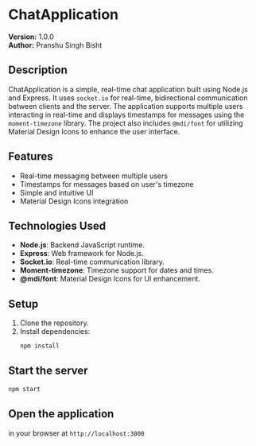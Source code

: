 # ChatApplication

**Version:** 1.0.0  
**Author:** Pranshu Singh Bisht  

## Description

ChatApplication is a simple, real-time chat application built using Node.js and Express. It uses `socket.io` for real-time, bidirectional communication between clients and the server. The application supports multiple users interacting in real-time and displays timestamps for messages using the `moment-timezone` library. The project also includes `@mdi/font` for utilizing Material Design Icons to enhance the user interface.

## Features
- Real-time messaging between multiple users
- Timestamps for messages based on user's timezone
- Simple and intuitive UI
- Material Design Icons integration

## Technologies Used
- **Node.js**: Backend JavaScript runtime.
- **Express**: Web framework for Node.js.
- **Socket.io**: Real-time communication library.
- **Moment-timezone**: Timezone support for dates and times.
- **@mdi/font**: Material Design Icons for UI enhancement.

## Setup

1. Clone the repository.
2. Install dependencies:
   ```bash
   npm install

## Start the server

```bash
npm start
```

## Open the application

in your browser at `http://localhost:3000`

